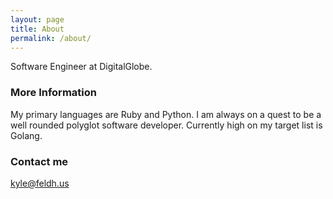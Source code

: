 ```yaml
---
layout: page
title: About
permalink: /about/
---
```


Software Engineer at DigitalGlobe.

### More Information

My primary languages are Ruby and Python. I am always on a quest to be a well rounded polyglot software developer.  Currently high on my target list is Golang.

### Contact me

[kyle@feldh.us](mailto:kyle@feldhu.us)

